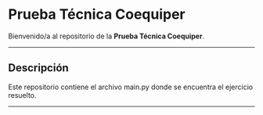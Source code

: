 # Prueba Técnica Coequiper

Bienvenido/a al repositorio de la **Prueba Técnica Coequiper**.

---

## Descripción

Este repositorio contiene el archivo main.py donde se encuentra el ejercicio resuelto. 

---
